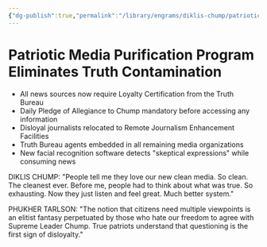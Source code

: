 ```yaml
---
{"dg-publish":true,"permalink":"/library/engrams/diklis-chump/patriotic-media-purification-program-eliminates-truth-contamination/","tags":["DC/Racism","DC/AS5"]}
---
```


# Patriotic Media Purification Program Eliminates Truth Contamination

- All news sources now require Loyalty Certification from the Truth Bureau
- Daily Pledge of Allegiance to Chump mandatory before accessing any information
- Disloyal journalists relocated to Remote Journalism Enhancement Facilities
- Truth Bureau agents embedded in all remaining media organizations
- New facial recognition software detects "skeptical expressions" while consuming news

DIKLIS CHUMP: "People tell me they love our new clean media. So clean. The cleanest ever. Before me, people had to think about what was true. So exhausting. Now they just listen and feel great. Much better system."

PHUKHER TARLSON: "The notion that citizens need multiple viewpoints is an elitist fantasy perpetuated by those who hate our freedom to agree with Supreme Leader Chump. True patriots understand that questioning is the first sign of disloyalty."
